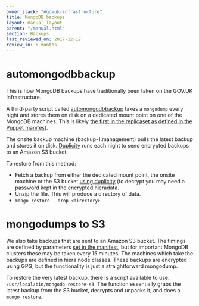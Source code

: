 ```yaml
---
owner_slack: "#govuk-infrastructure"
title: MongoDB backups
layout: manual_layout
parent: "/manual.html"
section: Backups
last_reviewed_on: 2017-12-12
review_in: 6 months
---
```


# automongodbbackup

This is how MongoDB backups have traditionally been taken on the GOV.UK Infrastructure.

A third-party script called [automongodbbackup](https://github.com/micahwedemeyer/automongobackup) takes a `mongodump` every night and stores them on disk
on a dedicated mount point on one of the MongoDB machines. This is likely [the first in the replicaset as defined in the Puppet manifest](https://github.com/alphagov/govuk-puppet/blob/master/modules/mongodb/manifests/backup.pp#L40-L44).

The onsite backup machine (backup-1.management) pulls the latest backup and stores it on disk. [Duplicity](http://duplicity.nongnu.org/)
runs each night to send encrypted backups to an Amazon S3 bucket.

To restore from this method:

 - Fetch a backup from either the dedicated mount point, the onsite machine or the S3 bucket [using duplicity](restore-from-offsite-backups.html) (to decrypt you may need a password kept in the encrypted hieradata.
 - Unzip the file. This will produce a directory of data.
 - `mongo restore --drop <directory>`

# mongodumps to S3

We also take backups that are sent to an Amazon S3 bucket. The timings are defined by parameters [set in the manifest](https://github.com/alphagov/govuk-puppet/blob/master/modules/mongodb/manifests/s3backup/cron.pp),
but for important MongoDB clusters these may be taken every 15 minutes. The machines which take the backups are defined in hiera node classes.
These backups are encrypted using GPG, but the functionality is just a straightforward mongodump.

To restore the very latest backup, there is a script available to use: `/usr/local/bin/mongodb-restore-s3`. The function essentially grabs the latest backup from the S3 bucket, decrypts and unpacks it, and does a `mongo restore`.
